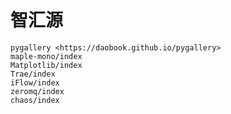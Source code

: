 # 智汇源

```{toctree}
pygallery <https://daobook.github.io/pygallery>
maple-mono/index
Matplotlib/index
Trae/index
iFlow/index
zeromq/index
chaos/index
```
